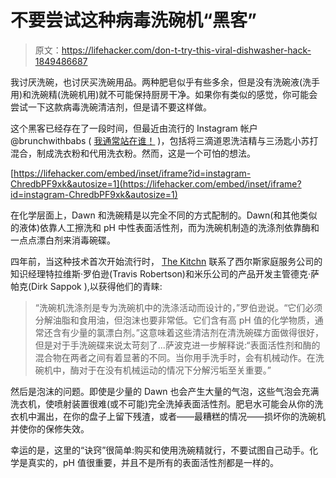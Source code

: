 # 不要尝试这种病毒洗碗机“黑客”

> 原文：<https://lifehacker.com/don-t-try-this-viral-dishwasher-hack-1849486687>

我讨厌洗碗，也讨厌买洗碗用品。两种肥皂似乎有些多余，但是没有洗碗液(洗手用)和洗碗精(洗碗机用)就不可能保持厨房干净。如果你有类似的感觉，你可能会尝试一下这款病毒洗碗清洁剂，但是请不要这样做。



这个黑客已经存在了一段时间，但最近由流行的 Instagram 帐户@brunchwithbabs ( [我通常站在谁！](https://lifehacker.com/this-is-how-you-fix-a-messy-summer-ice-cream-cone-1849025130) )，包括将三滴道恩洗洁精与三汤匙小苏打混合，制成洗衣粉和代用洗衣粉。然而，这是一个可怕的想法。

 [https://lifehacker.com/embed/inset/iframe?id=instagram-ChredbPF9xk&autosize=1](https://lifehacker.com/embed/inset/iframe?id=instagram-ChredbPF9xk&autosize=1) 

在化学层面上，Dawn 和洗碗精是以完全不同的方式配制的。Dawn(和其他类似的液体)依靠人工擦洗和 pH 中性表面活性剂，而为洗碗机制造的洗涤剂依靠酶和一点点漂白剂来消毒碗碟。

四年前，当这种技术首次开始流行时， [The Kitchn](https://www.thekitchn.com/dishwasher-soap-hack-review-260767) 联系了西尔斯家庭服务公司的知识经理特拉维斯·罗伯逊(Travis Robertson)和米乐公司的产品开发主管德克·萨帕克(Dirk Sappok ),以获得他们的青睐:

> “洗碗机洗涤剂是专为洗碗机中的洗涤活动而设计的，”罗伯逊说。“它们必须分解油脂和食用油，但泡沫也要非常低。它们含有高 pH 值的化学物质，通常还含有少量的氯漂白剂。”这意味着这些清洁剂在清洗碗碟方面做得很好，但是对于手洗碗碟来说太苛刻了...萨波克进一步解释说:“表面活性剂和酶的混合物在两者之间有着显著的不同。当你用手洗手时，会有机械动作。在洗碗机中，酶对于在没有机械运动的情况下分解污垢至关重要。”

然后是泡沫的问题。即使是少量的 Dawn 也会产生大量的气泡，这些气泡会充满洗衣机，使喷射装置很难(或不可能)完全洗掉表面活性剂。肥皂水可能会从你的洗衣机中漏出，在你的盘子上留下残渣，或者——最糟糕的情况——损坏你的洗碗机并使你的保修失效。

幸运的是，这里的“诀窍”很简单:购买和使用洗碗精就行，不要试图自己动手。化学是真实的，pH 值很重要，并且不是所有的表面活性剂都是一样的。